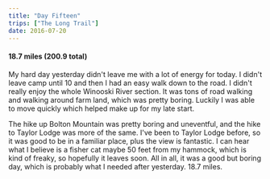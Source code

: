 ```yaml
---
title: "Day Fifteen"
trips: ["The Long Trail"]
date: 2016-07-20
---
```



#### **18.7 miles (200.9 total)**

My hard day yesterday didn't leave me with a lot of energy for today. I didn't leave camp until 10 and then I had an easy walk down to the road. I didn't really enjoy the whole Winooski River section. It was tons of road walking and walking around farm land, which was pretty boring. Luckily I was able to move quickly which helped make up for my late start.

The hike up Bolton Mountain was pretty boring and uneventful, and the hike to Taylor Lodge was more of the same. I've been to Taylor Lodge before, so it was good to be in a familiar place, plus the view is fantastic. I can hear what I believe is a fisher cat maybe 50 feet from my hammock, which is kind of freaky, so hopefully it leaves soon. All in all, it was a good but boring day, which is probably what I needed after yesterday. 18.7 miles.
